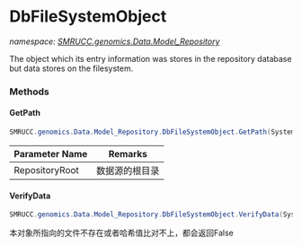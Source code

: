 ﻿# DbFileSystemObject
_namespace: [SMRUCC.genomics.Data.Model_Repository](./index.md)_

The object which its entry information was stores in the repository database but data stores on the filesystem.



### Methods

#### GetPath
```csharp
SMRUCC.genomics.Data.Model_Repository.DbFileSystemObject.GetPath(System.String)
```


|Parameter Name|Remarks|
|--------------|-------|
|RepositoryRoot|数据源的根目录|


#### VerifyData
```csharp
SMRUCC.genomics.Data.Model_Repository.DbFileSystemObject.VerifyData(System.String,System.String)
```
本对象所指向的文件不存在或者哈希值比对不上，都会返回False



